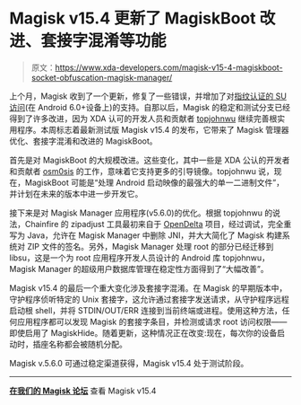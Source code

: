 # Magisk v15.4 更新了 MagiskBoot 改进、套接字混淆等功能

> 原文：<https://www.xda-developers.com/magisk-v15-4-magiskboot-socket-obfuscation-magisk-manager/>

上个月，Magisk 收到了一个更新，修复了一些错误，并增加了对[指纹认证的 SU 访问](https://www.xda-developers.com/magisk-manager-v5-4-4-fingerprint-authentication-root-access/)(在 Android 6.0+设备上)的支持。自那以后，Magisk 的稳定和测试分支已经得到了许多改进，因为 XDA 认可的开发人员和贡献者 [topjohnwu](https://forum.xda-developers.com/member.php?u=4470081) 继续完善根实用程序。本周标志着最新测试版 Magisk v15.4 的发布，它带来了 Magisk 管理器优化、套接字混淆和改进的 MagiskBoot。

首先是对 MagiskBoot 的大规模改进。这些变化，其中一些是 XDA 公认的开发者和贡献者 [osm0sis](https://forum.xda-developers.com/member.php?u=4544860) 的工作，意味着它支持更多的引导镜像。topjohnwu 说，现在，MagiskBoot 可能是“处理 Android 启动映像的最强大的单一二进制文件”，并计划在未来的版本中进一步开发它。

接下来是对 Magisk Manager 应用程序(v5.6.0)的优化。根据 topjohnwu 的说法，Chainfire 的 zipadjust 工具最初来自于 [OpenDelta](https://www.xda-developers.com/easily-add-opendelta-functionality-to-almost-any-rom-to-save-bandwidth/) 项目，经过调试，完全重写为 Java，允许在 Magisk Manager 中删除 JNI，并大大简化了 Magisk 构建系统对 ZIP 文件的签名。另外，Magisk Manager 处理 root 的部分已经迁移到 libsu，这是一个为 root 应用程序开发人员设计的 Android 库 topjohnwu，Magisk Manager 的超级用户数据库管理在稳定性方面得到了“大幅改善”。

Magisk v15.4 的最后一个重大变化涉及套接字混淆。在 Magisk 的早期版本中，守护程序侦听特定的 Unix 套接字，这允许通过套接字发送请求，从守护程序远程启动根 shell，并将 STDIN/OUT/ERR 连接到当前终端或进程。使用这种方法，任何应用程序都可以发现 Magisk 的套接字条目，并检测或请求 root 访问权限——即使启用了 MagiskHide。随着更新，这种情况正在改变:现在，每次你的设备启动时，插座名称都会被随机分配。

Magisk v.5.6.0 可通过稳定渠道获得，Magisk v15.4 处于测试阶段。

* * *

[**在我们的 Magisk 论坛**](https://forum.xda-developers.com/apps/magisk/official-magisk-v7-universal-systemless-t3473445/post75545948#post75545948) 查看 Magisk v15.4
